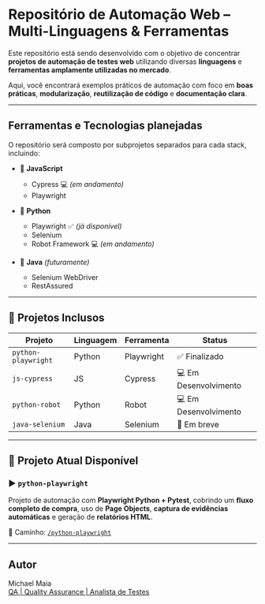 # Repositório de Automação Web – Multi-Linguagens & Ferramentas

Este repositório está sendo desenvolvido com o objetivo de concentrar **projetos de automação de testes web** utilizando diversas **linguagens** e **ferramentas amplamente utilizadas no mercado**.

Aqui, você encontrará exemplos práticos de automação com foco em **boas práticas**, **modularização**, **reutilização de código** e **documentação clara**.

---

## Ferramentas e Tecnologias planejadas

O repositório será composto por subprojetos separados para cada stack, incluindo:

- 📌 **JavaScript**
  - Cypress 💻 *(em andamento)*
  - Playwright

- 📌 **Python**
  - Playwright ✅ *(já disponível)*
  - Selenium
  - Robot Framework 💻 *(em andamento)*

- 📌 **Java** *(futuramente)*
  - Selenium WebDriver
  - RestAssured

---

## 📁 Projetos Inclusos

| Projeto                     | Linguagem | Ferramenta  | Status        |
|----------------------------|-----------|-------------|----------------|
| `python-playwright`        | Python    | Playwright  | ✅ Finalizado |
| `js-cypress`               | JS        | Cypress     | 💻 Em Desenvolvimento |
| `python-robot`             | Python    | Robot       | 💻 Em Desenvolvimento |
| `java-selenium`            | Java      | Selenium    | 🚧 Em breve   |

---

## 📌 Projeto Atual Disponível

### ▶️ `python-playwright`

Projeto de automação com **Playwright Python + Pytest**, cobrindo um **fluxo completo de compra**, uso de **Page Objects**, **captura de evidências automáticas** e geração de **relatórios HTML**.

📂 Caminho: [`/python-playwright`](./python-playwright)

---

## Autor

Michael Maia  
[QA | Quality Assurance | Analista de Testes](https://www.linkedin.com/in/qamichael/)


